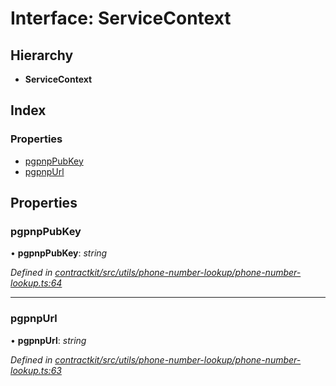 # Interface: ServiceContext

## Hierarchy

* **ServiceContext**

## Index

### Properties

* [pgpnpPubKey](_contractkit_src_utils_phone_number_lookup_phone_number_lookup_.servicecontext.md#pgpnppubkey)
* [pgpnpUrl](_contractkit_src_utils_phone_number_lookup_phone_number_lookup_.servicecontext.md#pgpnpurl)

## Properties

###  pgpnpPubKey

• **pgpnpPubKey**: *string*

*Defined in [contractkit/src/utils/phone-number-lookup/phone-number-lookup.ts:64](https://github.com/celo-org/celo-monorepo/blob/master/packages/contractkit/src/utils/phone-number-lookup/phone-number-lookup.ts#L64)*

___

###  pgpnpUrl

• **pgpnpUrl**: *string*

*Defined in [contractkit/src/utils/phone-number-lookup/phone-number-lookup.ts:63](https://github.com/celo-org/celo-monorepo/blob/master/packages/contractkit/src/utils/phone-number-lookup/phone-number-lookup.ts#L63)*

